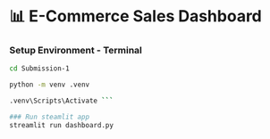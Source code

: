 # 📊 E-Commerce Sales Dashboard
### Setup Environment - Terminal
```bash
cd Submission-1

python -m venv .venv

.venv\Scripts\Activate ```

### Run steamlit app
streamlit run dashboard.py

